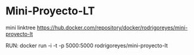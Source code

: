 # Mini-Proyecto-LT
mini linktree
https://hub.docker.com/repository/docker/rodrigoreyes/mini-proyecto-lt

RUN: docker run -i -t -p 5000:5000 rodrigoreyes/mini-proyecto-lt
